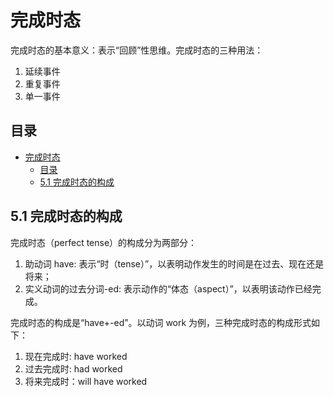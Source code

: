 # 完成时态

完成时态的基本意义：表示“回顾”性思维。完成时态的三种用法：

1. 延续事件
2. 重复事件
3. 单一事件

## 目录

- [完成时态](#完成时态)
  - [目录](#目录)
  - [5.1 完成时态的构成](#51-完成时态的构成)

## 5.1 完成时态的构成

完成时态（perfect tense）的构成分为两部分：

1. 助动词 have: 表示“时（tense）”，以表明动作发生的时间是在过去、现在还是将来；
2. 实义动词的过去分词-ed: 表示动作的“体态（aspect）”，以表明该动作已经完成。

完成时态的构成是“have+-ed”。以动词 work 为例，三种完成时态的构成形式如下：

1. 现在完成时: have worked
2. 过去完成时: had worked
3. 将来完成时：will have worked
